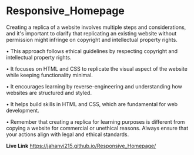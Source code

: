 # Responsive_Homepage


Creating a replica of a website involves multiple steps and considerations, and it's important to clarify that replicating an existing website without permission might infringe on copyright and intellectual property rights.


• This approach follows ethical guidelines by respecting copyright and intellectual property rights.


• It focuses on HTML and CSS to replicate the visual aspect of the website while keeping functionality minimal.


• It encourages learning by reverse-engineering and understanding how websites are structured and styled.


• It helps build skills in HTML and CSS, which are fundamental for web development.


• Remember that creating a replica for learning purposes is different from copying a website for commercial or unethical reasons. Always ensure that your actions align with legal and ethical standards.


**Live Link**
https://jahanvi215.github.io/Responsive_Homepage/




